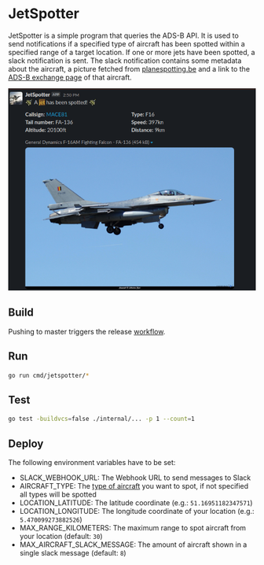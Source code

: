 # JetSpotter

JetSpotter is a simple program that queries the ADS-B API.
It is used to send notifications if a specified type of aircraft has been spotted within a specified range of a target location.
If one or more jets have been spotted, a slack notification is sent. The slack notification contains some metadata about the aircraft, a picture fetched from [planespotting.be](www.planespotting.be) and a link to the [ADS-B exchange page](https://globe.adsbexchange.com) of that aircraft.

![JetsSpotter slack notfication ](image/../images/jetspotter-slack.png)

## Build

Pushing to master triggers the release [workflow](.github/workflows/release.yaml).

## Run

```bash
go run cmd/jetspotter/*
```

## Test

```bash
go test -buildvcs=false ./internal/... -p 1 --count=1
```

## Deploy

The following environment variables have to be set:

* SLACK_WEBHOOK_URL: The Webhook URL to send messages to Slack
* AIRCRAFT_TYPE: The [type of aircraft](./internal/aircraft/aircraft.go) you want to spot, if not specified all types will be spotted
* LOCATION_LATITUDE: The latitude coordinate (e.g.: `51.16951182347571`)
* LOCATION_LONGITUDE: The longitude coordinate of your location (e.g.: `5.470099273882526`)
* MAX_RANGE_KILOMETERS: The maximum range to spot aircraft from your location (default: `30`)
* MAX_AIRCRAFT_SLACK_MESSAGE: The amount of aircraft shown in a single slack message (default: `8`)
